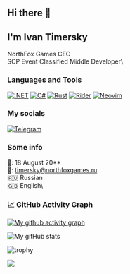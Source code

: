 ## Hi there 👋
## I'm Ivan Timersky

NorthFox Games CEO\
SCP Event Classified Middle Developer\

### Languages and Tools
[![.NET](https://img.shields.io/badge/.NET-512BD4?logo=dotnet&logoColor=fff)](#)
[![C#](https://custom-icon-badges.demolab.com/badge/C%23-%23239120.svg?logo=cshrp&logoColor=white)](#)
[![Rust](https://img.shields.io/badge/Rust-%23000000.svg?e&logo=rust&logoColor=white)](#)
[![Rider](https://img.shields.io/badge/Rider-000?logo=rider&logoColor=fff)](#)
[![Neovim](https://img.shields.io/badge/Neovim-57A143?logo=neovim&logoColor=fff)](#)

### My socials
[![Telegram](https://img.shields.io/badge/Telegram-2CA5E0?logo=telegram&logoColor=white)](https://t.me/timersky_dev)

### Some info
🎉: 18 August 20**\
📧: timersky@northfoxgames.ru\
🇷🇺 Russian\
🇬🇧 English\

### 📈 GitHub Activity Graph
[![My github activity graph](https://github-readme-activity-graph.vercel.app/graph?username=Time2138&theme=react-dark)](https://github.com/ashutosh00710/github-readme-activity-graph)

![My gitHub stats](https://github-readme-stats.vercel.app/api?username=Time2138&show_icons=true&theme=dracula)

![trophy](https://github-profile-trophy.vercel.app/?username=Time2138&theme=dracula)

![](https://komarev.com/ghpvc/?username=Time2138&color=red)

